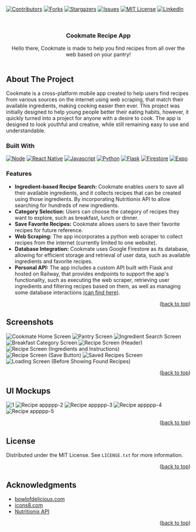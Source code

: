 <!-- Improved compatibility of back to top link: See: https://github.com/othneildrew/Best-README-Template/pull/73 -->
<a name="readme-top"></a>
<!-- PROJECT SHIELDS -->
<!--
*** I'm using markdown "reference style" links for readability.
*** Reference links are enclosed in brackets [ ] instead of parentheses ( ).
*** See the bottom of this document for the declaration of the reference variables
*** for contributors-url, forks-url, etc. This is an optional, concise syntax you may use.
*** https://www.markdownguide.org/basic-syntax/#reference-style-links
-->
[![Contributors][contributors-shield]][contributors-url]
[![Forks][forks-shield]][forks-url]
[![Stargazers][stars-shield]][stars-url]
[![Issues][issues-shield]][issues-url]
[![MIT License][license-shield]][license-url]
[![LinkedIn][linkedin-shield]][linkedin-url]



<!-- PROJECT LOGO -->
<br />

<h3 align="center">Cookmate Recipe App</h3>

  <p align="center">
    Hello there, Cookmate is made to help you find recipes from all over the web based on your pantry!
    <br />
    <br />
  </p>
</div>

<!-- ABOUT THE PROJECT -->
## About The Project
Cookmate is a cross-platform mobile app created to help users find recipes from various sources on the internet using web scraping, that match their available ingredients, making cooking easier then ever. This project was initially designed to help young people better their eating habits, however, it quickly turned into a project for anyone with a desire to cook. The app is designed to look youthful and creative, while still remaining easy to use and understandable.

### Built With

[![Node][Node.js]][Node-url] [![React Native][React-Native]][React-url] [![Javascript][Javascript]][Javascript-url] [![Python][Python]][Python-url] [![Flask][Flask]][Flask-url] [![Firestore][Firestore]][Firestore-url] [![Expo][Expo]][Expo-url]

### Features
- __Ingredient-based Recipe Search:__ Cookmate enables users to save all their available ingredients, and it collects recipes that can be created using those ingredients. By incorporating Nutritionix API to allow searching for hundreds of new ingredients.
- __Category Selection:__ Users can choose the category of recipes they want to explore, such as breakfast, lunch or dinner.
- __Save Favorite Recipes:__ Cookmate allows users to save their favorite recipes for future reference.
- __Web Scraping:__ The app incorporates a python web scraper to collect recipes from the internet (currently limited to one website).
- __Database Integration:__ Cookmate uses Google Firestore as its database, allowing for efficient storage and retrieval of user data, such as available ingredients and favorite recipes.
- __Personal API:__ The app includes a custom API built with Flask and hosted on Railway, that provides endpoints to support the app's functionality, such as executing the web scraper, retrieving user ingredients and filtering recipes based on them, as well as managing some database interactions [(can find here)](https://github.com/valeria-gonzalez/cookmateAPI).
<p align="right">(<a href="#readme-top">back to top</a>)</p>

<!-- GETTING STARTED -->
## Screenshots
![Cookmate Home Screen](https://github.com/valeria-gonzalez/recipeApp/assets/71797910/16535773-8252-4dc2-ab88-151f66e938b5)
![Pantry Screen](https://github.com/valeria-gonzalez/recipeApp/assets/71797910/de9bfb78-d0a5-49b7-8698-372a312f10b6)
![Ingredient Search Screen](https://github.com/valeria-gonzalez/recipeApp/assets/71797910/fbd3c484-8a09-4269-91f7-d12012f5c5c8)
![Breakfast Category Screen](https://github.com/valeria-gonzalez/recipeApp/assets/71797910/2ad4491c-1fa9-4a03-a416-ee5799983dd0)
![Recipe Screen (Header)](https://github.com/valeria-gonzalez/recipeApp/assets/71797910/7e80605c-702a-4f93-9765-5d76d798d482)
![Recipe Screen (Ingredients and Instructions)](https://github.com/valeria-gonzalez/recipeApp/assets/71797910/8fda4496-a304-410a-bd1e-152475c006b7)
![Recipe Screen (Save Button)](https://github.com/valeria-gonzalez/recipeApp/assets/71797910/43731a58-d40b-40af-bfc3-729fefc1ca30)
![Saved Recipes Screen](https://github.com/valeria-gonzalez/recipeApp/assets/71797910/4d4fd368-ef7f-4c2f-ac10-628dc43d68e1)
![Loading Screen (Before Showing Found Recipes)](https://github.com/valeria-gonzalez/recipeApp/assets/71797910/ca898389-680f-4c10-86ef-1d35d5248adb)
<p align="right">(<a href="#readme-top">back to top</a>)</p>

<!-- USAGE EXAMPLES -->
## UI Mockups
![1](https://github.com/valeria-gonzalez/recipeApp/assets/71797910/d50be408-aac6-4203-855c-85ea8cdc5b37)
![Recipe appppp-2](https://github.com/valeria-gonzalez/recipeApp/assets/71797910/13ab6536-1997-42f6-b364-b1e21f05c1da)
![Recipe appppp-3](https://github.com/valeria-gonzalez/recipeApp/assets/71797910/d139ea82-1122-40bf-9fa8-649f18b5b514)
![Recipe appppp-4](https://github.com/valeria-gonzalez/recipeApp/assets/71797910/640940f9-0f81-463f-b79b-ead9569e4343)
![Recipe appppp-5](https://github.com/valeria-gonzalez/recipeApp/assets/71797910/d9ba47eb-5c2d-400b-a149-c9bbd925a339)
<p align="right">(<a href="#readme-top">back to top</a>)</p>

<!-- LICENSE -->
## License

Distributed under the MIT License. See `LICENSE.txt` for more information.

<p align="right">(<a href="#readme-top">back to top</a>)</p>

<!-- ACKNOWLEDGMENTS -->
## Acknowledgments
* [bowlofdelicious.com](https://www.bowlofdelicious.com/)
* [icons8.com](https://icons8.com/illustrations)
* [Nutritionix API](https://www.nutritionix.com/)

<p align="right">(<a href="#readme-top">back to top</a>)</p>



<!-- MARKDOWN LINKS & IMAGES -->
<!-- https://www.markdownguide.org/basic-syntax/#reference-style-links -->
[contributors-shield]: https://img.shields.io/github/contributors/valeria-gonzalez/CookmateRecipeApp.svg?style=for-the-badge
[contributors-url]: https://github.com/valeria-gonzalez/CookmateRecipeApp/graphs/contributors
[forks-shield]: https://img.shields.io/github/forks/valeria-gonzalez/CookmateRecipeApp.svg?style=for-the-badge
[forks-url]: https://github.com/valeria-gonzalez/CookmateRecipeApp/network/members
[stars-shield]: https://img.shields.io/github/stars/valeria-gonzalez/CookmateRecipeApp.svg?style=for-the-badge
[stars-url]: https://github.com/valeria-gonzalez/CookmateRecipeApp/stargazers
[issues-shield]: https://img.shields.io/github/issues/valeria-gonzalez/CookmateRecipeApp.svg?style=for-the-badge
[issues-url]: https://github.com/valeria-gonzalez/CookmateRecipeApp/issues
[license-shield]: https://img.shields.io/github/license/valeria-gonzalez/CookmateRecipeApp.svg?style=for-the-badge
[license-url]: https://github.com/valeria-gonzalez/CookmateRecipeApp/blob/master/LICENSE.txt
[linkedin-shield]: https://img.shields.io/badge/-LinkedIn-black.svg?style=for-the-badge&logo=linkedin&colorB=555
[linkedin-url]: https://linkedin.com/in/valeria-gonzalez-segura
[product-screenshot]: images/screenshot.png
[Node.js]: https://img.shields.io/badge/node.js-green?style=for-the-badge&logo=node.js&logoColor=white
[Node-url]: https://nodejs.org/en
[React-Native]: https://img.shields.io/badge/React-native-20232A?style=for-the-badge&logo=react&logoColor=61DAFB
[React-url]: https://reactnative.dev/
[Javascript]: https://img.shields.io/badge/Javascript-black?style=for-the-badge&logo=javascript&logoColor=yellow
[Javascript-url]: https://www.javascript.com/
[Python]: https://img.shields.io/badge/Python-blue?style=for-the-badge&logo=python&logoColor=white
[Python-url]: https://www.python.org/
[Flask]: https://img.shields.io/badge/Flask-black?style=for-the-badge&logo=flask&logoColor=white
[Flask-url]: https://flask.palletsprojects.com/en/2.3.x/
[Firestore]: https://img.shields.io/badge/Firestore-blue?style=for-the-badge&logo=firebase&logoColor=yellow
[Firestore-url]: https://firebase.google.com/docs/firestore
[Expo]: https://img.shields.io/badge/Expo-black?style=for-the-badge&logo=expo&logoColor=white
[Expo-url]: https://docs.expo.dev/?utm_source=google&utm_medium=cpc&utm_content=performancemax&gclid=CjwKCAjwyqWkBhBMEiwAp2yUFlIy2iexdm_qLWLUfa4yVFpK1Vf48XGSmdgDCmZeUKzWcdYDTdM1yxoCpGAQAvD_BwE
